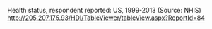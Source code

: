 Health status, respondent reported: US, 1999-2013 (Source: NHIS)
http://205.207.175.93/HDI/TableViewer/tableView.aspx?ReportId=84